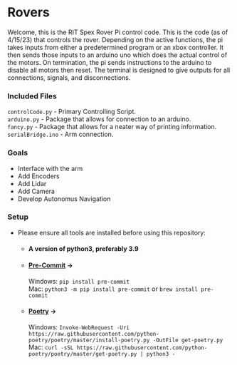 # Rovers
Welcome, this is the RIT Spex Rover Pi control code. This is the code (as of 4/15/23) that controls the rover.
Depending on the active functions, the pi takes inputs from either a predetermined program or an xbox controller.
It then sends those inputs to an arduino uno which does the actual control of the motors.
On termination, the pi sends instructions to the arduino to disable all motors then reset.
The terminal is designed to give outputs for all connections, signals, and disconnections.

### Included Files
`controlCode.py` - Primary Controlling Script. <br />
`arduino.py` - Package that allows for connection to an arduino. <br />
`fancy.py` - Package that allows for a neater way of printing information. <br />
`serialBridge.ino` - Arm connection. <br />

### Goals
- Interface with the arm
- Add Encoders
- Add Lidar
- Add Camera
- Develop Autonomus Navigation

### Setup
- Please ensure all tools are installed before using this repository:
  - #### A version of python3, preferably 3.9
  - #### [Pre-Commit](https://pre-commit.com/) ->
    Windows: `pip install pre-commit` <br />
    Mac: `python3 -m pip install pre-commit` or `brew install pre-commit`
  - #### [Poetry](https://python-poetry.org) ->
    Windows: `Invoke-WebRequest -Uri https://raw.githubusercontent.com/python-poetry/poetry/master/install-poetry.py -OutFile get-poetry.py` <br />
    Mac:  `curl -sSL https://raw.githubusercontent.com/python-poetry/poetry/master/get-poetry.py | python3 -`
